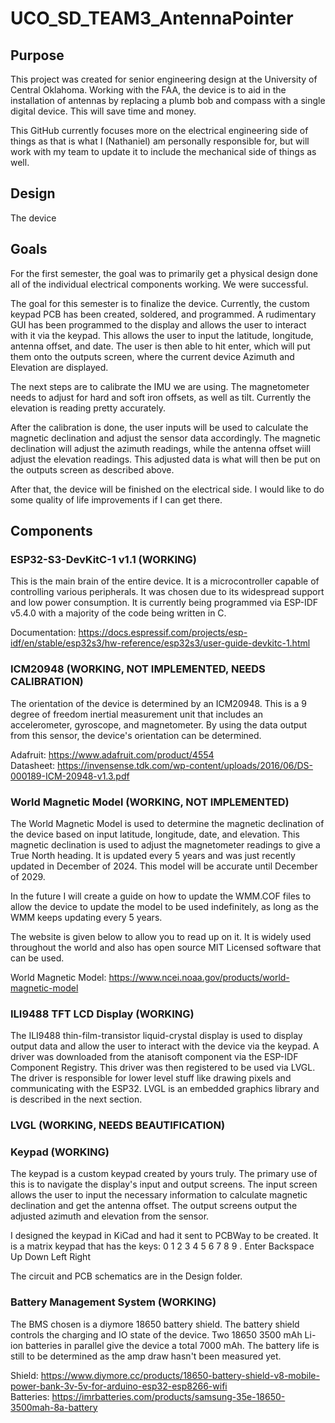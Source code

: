 ﻿# UCO_SD_TEAM3_AntennaPointer

## Purpose
  This project was created for senior engineering design at the University of Central Oklahoma.
  Working with the FAA, the device is to aid in the installation of antennas by replacing
  a plumb bob and compass with a single digital device. This will save time and money.

  This GitHub currently focuses more on the electrical engineering side of things as that is what
  I (Nathaniel) am personally responsible for, but will work with my team to update it to include the mechanical side
  of things as well.

## Design
  The device

## Goals
  For the first semester, the goal was to primarily get a physical design done all of the individual electrical components working. 
  We were successful.

  The goal for this semester is to finalize the device. Currently, the custom keypad PCB has been created, soldered, and programmed.
  A rudimentary GUI has been programmed to the display and allows the user to interact with it via the keypad. This allows
  the user to input the latitude, longitude, antenna offset, and date. The user is then able to hit enter, which will
  put them onto the outputs screen, where the current device Azimuth and Elevation are displayed.

  The next steps are to calibrate the IMU we are using. The magnetometer needs to adjust for hard and soft iron offsets, as well
  as tilt. Currently the elevation is reading pretty accurately.

  After the calibration is done, the user inputs will be used to calculate the magnetic declination and adjust the sensor data
  accordingly. The magnetic declination will adjust the azimuth readings, while the antenna offset wiill adjust the elevation readings.
  This adjusted data is what will then be put on the outputs screen as described above.

  After that, the device will be finished on the electrical side. I would like to do some quality of life improvements if I can get there.
  

## Components
### ESP32-S3-DevKitC-1 v1.1 (WORKING)
  This is the main brain of the entire device. It is a microcontroller capable of controlling
  various peripherals. It was chosen due to its widespread support and low power consumption.
  It is currently being programmed via ESP-IDF v5.4.0 with a majority of the code being written in C.

  Documentation:
  https://docs.espressif.com/projects/esp-idf/en/stable/esp32s3/hw-reference/esp32s3/user-guide-devkitc-1.html

### ICM20948 (WORKING, NOT IMPLEMENTED, NEEDS CALIBRATION)
  The orientation of the device is determined by an ICM20948. This is a 9 degree of freedom inertial
  measurement unit that includes an accelerometer, gyroscope, and magnetometer. By using the data
  output from this sensor, the device's orientation can be determined.

  Adafruit:
  https://www.adafruit.com/product/4554
  <br />
  Datasheet:
  https://invensense.tdk.com/wp-content/uploads/2016/06/DS-000189-ICM-20948-v1.3.pdf

### World Magnetic Model (WORKING, NOT IMPLEMENTED)
  The World Magnetic Model is used to determine the magnetic declination of the device based on
  input latitude, longitude, date, and elevation. This magnetic declination is used to adjust the
  magnetometer readings to give a True North heading. It is updated every 5 years and was just recently
  updated in December of 2024. This model will be accurate until December of 2029.

  In the future I will create a guide on how to update the WMM.COF files to allow the device to update
  the model to be used indefinitely, as long as the WMM keeps updating every 5 years.

  The website is given below to allow you to read up on it. It is widely used throughout the world
  and also has open source MIT Licensed software that can be used.

  World Magnetic Model:
  https://www.ncei.noaa.gov/products/world-magnetic-model

### ILI9488 TFT LCD Display (WORKING)
  The ILI9488 thin-film-transistor liquid-crystal display is used to display output data and allow
  the user to interact with the device via the keypad. A driver was downloaded from the atanisoft
  component via the ESP-IDF Component Registry. This driver was then registered to be used via LVGL.
  The driver is responsible for lower level stuff like drawing pixels and communicating with the ESP32.
  LVGL is an embedded graphics library and is described in the next section.

### LVGL (WORKING, NEEDS BEAUTIFICATION)


### Keypad (WORKING)
  The keypad is a custom keypad created by yours truly. The primary use of this is to navigate the 
  display's input and output screens. The input screen allows the user to input the necessary information 
  to calculate magnetic declination and get the antenna offset. The output screens output the adjusted azimuth
  and elevation from the sensor.

  I designed the keypad in KiCad and had it sent
  to PCBWay to be created. It is a matrix keypad that has the keys:
  0 1 2 3 4 5 6 7 8 9 . Enter Backspace Up Down Left Right

  The circuit and PCB schematics are in the Design folder. 


### Battery Management System (WORKING)
  The BMS chosen is a diymore 18650 battery shield. The battery shield controls the charging and
  IO state of the device. Two 18650 3500 mAh Li-ion batteries in parallel give the device a total
  7000 mAh. The battery life is still to be determined as the amp draw hasn't been measured yet.

  Shield:
  https://www.diymore.cc/products/18650-battery-shield-v8-mobile-power-bank-3v-5v-for-arduino-esp32-esp8266-wifi
  <br />
  Batteries:
  https://imrbatteries.com/products/samsung-35e-18650-3500mah-8a-battery



